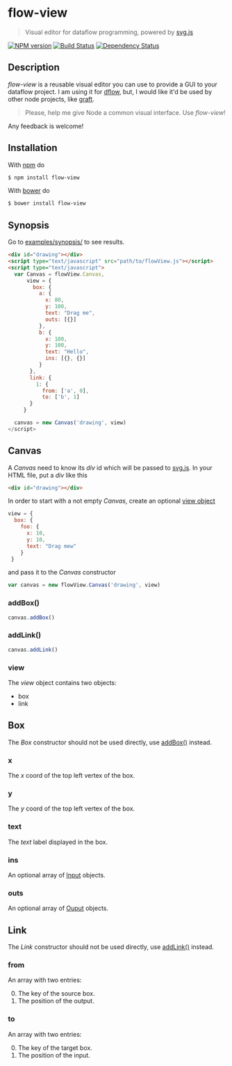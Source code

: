 flow-view
=========

> Visual editor for dataflow programming, powered by [svg.js][1]

[![NPM version](https://badge.fury.io/js/flow-view.png)](http://badge.fury.io/js/flow-view) [![Build Status](https://travis-ci.org/fibo/flow-view.png?branch=master)](https://travis-ci.org/fibo/flow-view.png?branch=master) [![Dependency Status](https://gemnasium.com/fibo/flow-view.png)](https://gemnasium.com/fibo/flow-view)

## Description

*flow-view* is a reusable visual editor you can use to provide a GUI to your dataflow project. I am using it for [dflow](http://g14n.info/dflow), but, I would like it'd be used by other node projects, like [graft](https://github.com/GraftJS/graft).

> Please, help me give Node a common visual interface. Use *flow-view*!

Any feedback is welcome!

## Installation

With [npm](https://npmjs.org/) do

```bash
$ npm install flow-view
```

With [bower](http://bower.io/) do

```bash
$ bower install flow-view
```

## Synopsis

Go to [examples/synopsis/](http://g14n.info/flow-view/examples/synopsis/) to see results.

```html
<div id="drawing"></div>
<script type="text/javascript" src="path/to/flowView.js"></script>
<script type="text/javascript">
  var Canvas = flowView.Canvas,
      view = {
        box: {
          a: {
            x: 80,
            y: 100,
            text: "Drag me",
            outs: [{}]
          },
          b: {
            x: 180,
            y: 100,
            text: "Hello",
            ins: [{}, {}]
          }
       },
       link: {
         1: {
           from: ['a', 0],
           to: ['b', 1]
       }
     }

  canvas = new Canvas('drawing', view)
</script>
```

## Canvas

A *Canvas* need to know its *div* id which will be passed to [svg.js][1]. In your HTML file, put a *div* like this

```html
<div id="drawing"></div>
```

In order to start with a not empty *Canvas*, create an optional [view object](#view)

```js
view = {
  box: {
    foo: {
      x: 10,
      y: 10,
      text: "Drag mew"
    }
 }
```

and pass it to the *Canvas* constructor

```js
var canvas = new flowView.Canvas('drawing', view)
```

### addBox()

```js
canvas.addBox()
```

### addLink()

```js
canvas.addLink()
```

### view

The *view* object contains two objects:

  * box
  * link

## Box

The *Box* constructor should not be used directly, use [addBox()](#addbox) instead.

### x

The *x* coord of the top left vertex of the box.

### y

The *y* coord of the top left vertex of the box.

### text

The *text* label displayed in the box.

### ins

An optional array of [Input](#input) objects.

### outs

An optional array of [Ouput](#output) objects.

## Link

The *Link* constructor should not be used directly, use [addLink()](#addlink) instead.

### from

An array with two entries:

  0. The key of the source box.
  1. The position of the output.

### to

An array with two entries:

  0. The key of the target box.
  1. The position of the input.

  [1]: http://svgjs.com/ "SVG.js"

